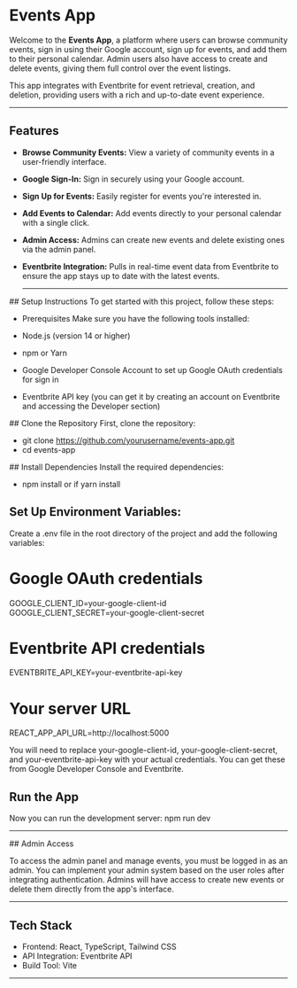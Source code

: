 # Events App

Welcome to the **Events App**, a platform where users can browse community events, sign in using their Google account, sign up for events, and add them to their personal calendar. Admin users also have access to create and delete events, giving them full control over the event listings.

This app integrates with Eventbrite for event retrieval, creation, and deletion, providing users with a rich and up-to-date event experience.

---

## Features

- **Browse Community Events:** View a variety of community events in a user-friendly interface.
- **Google Sign-In:** Sign in securely using your Google account.
- **Sign Up for Events:** Easily register for events you're interested in.
- **Add Events to Calendar:** Add events directly to your personal calendar with a single click.
- **Admin Access:** Admins can create new events and delete existing ones via the admin panel.
- **Eventbrite Integration:** Pulls in real-time event data from Eventbrite to ensure the app stays up to date with the latest events.

  ***

## Setup Instructions
  To get started with this project, follow these steps:

- Prerequisites
  Make sure you have the following tools installed:

- Node.js (version 14 or higher)
- npm or Yarn
- Google Developer Console Account to set up Google OAuth credentials for sign in
- Eventbrite API key (you can get it by creating an account on Eventbrite and accessing the Developer section)

## Clone the Repository
First, clone the repository:

- git clone https://github.com/yourusername/events-app.git
- cd events-app

## Install Dependencies
Install the required dependencies:

- npm install or if yarn install

## Set Up Environment Variables:

Create a .env file in the root directory of the project and add the following variables:

# Google OAuth credentials

GOOGLE_CLIENT_ID=your-google-client-id
GOOGLE_CLIENT_SECRET=your-google-client-secret

# Eventbrite API credentials

EVENTBRITE_API_KEY=your-eventbrite-api-key

# Your server URL

REACT_APP_API_URL=http://localhost:5000

You will need to replace your-google-client-id, your-google-client-secret, and your-eventbrite-api-key with your actual credentials. You can get these from Google Developer Console and Eventbrite.

## Run the App

Now you can run the development server:
npm run dev

---

## Admin Access

To access the admin panel and manage events, you must be logged in as an admin. You can implement your admin system based on the user roles after integrating authentication. Admins will have access to create new events or delete them directly from the app's interface.

---

## Tech Stack

- Frontend: React, TypeScript, Tailwind CSS
- API Integration: Eventbrite API
- Build Tool: Vite

---
